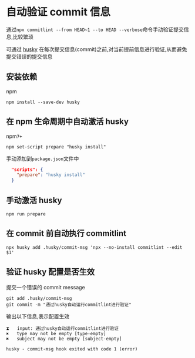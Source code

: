 # 自动验证 commit 信息

通过`npx commitlint --from HEAD~1 --to HEAD --verbose`命令手动验证提交信息,比较繁琐

可通过 [husky](https://github.com/typicode/husky) 在每次提交信息(commit)之前,对当前提前信息进行验证,从而避免提交错误的提交信息

## 安装依赖

npm

```shell
npm install --save-dev husky
```

## 在 npm 生命周期中自动激活 husky

npm`7+`

```shell
npm set-script prepare "husky install"
```

手动添加到`package.json`文件中

```json
  "scripts": {
    "prepare": "husky install"
  }
```

## 手动激活 husky

```shell
npm run prepare
```

## 在 commit 前自动执行 commitlint

```shell
npx husky add .husky/commit-msg 'npx --no-install commitlint --edit $1'
```

## 验证 husky 配置是否生效

提交一个错误的 commit message

```shell
git add .husky/commit-msg
git commit -m "通过husky自动运行commitlint进行验证"
```

输出以下信息,表示配置生效

```shell
⧗   input: 通过husky自动运行commitlint进行验证
✖   type may not be empty [type-empty]
✖   subject may not be empty [subject-empty]

husky - commit-msg hook exited with code 1 (error)
```
